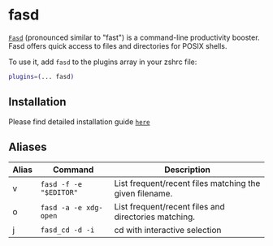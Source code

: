 # fasd

[`Fasd`](HTTPS://GitHub.Com/clvv/fasd) (pronounced similar to "fast") is a
command-line productivity booster. Fasd offers quick access to files and
directories for POSIX shells.

To use it, add `fasd` to the plugins array in your zshrc file:

```zsh
plugins=(... fasd)
```

## Installation

Please find detailed installation guide
[`here`](HTTPS://GitHub.Com/whjvenyl/fasd#install)

## Aliases

| Alias | Command                | Description                                             |
| ----- | ---------------------- | ------------------------------------------------------- |
| v     | `fasd -f -e "$EDITOR"` | List frequent/recent files matching the given filename. |
| o     | `fasd -a -e xdg-open`  | List frequent/recent files and directories matching.    |
| j     | `fasd_cd -d -i`        | cd with interactive selection                           |
